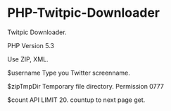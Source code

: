 PHP-Twitpic-Downloader
======================

Twitpic Downloader.
  
PHP Version 5.3
  
Use ZIP, XML.
  
$username   Type you Twitter screenname.
  
$zipTmpDir  Temporary file directory. Permission 0777 
  
$count      API LIMIT 20. countup to next page get.
